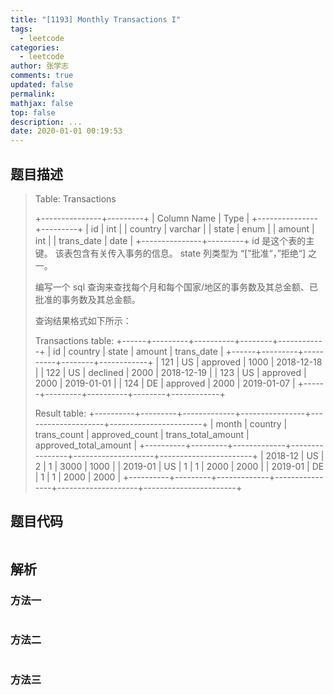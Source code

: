 ```yaml
---
title: "[1193] Monthly Transactions I"
tags:
  - leetcode
categories:
  - leetcode
author: 张学志
comments: true
updated: false
permalink:
mathjax: false
top: false
description: ...
date: 2020-01-01 00:19:53
---
```


## 题目描述

> Table: Transactions 
> 
> 
> +---------------+---------+
> | Column Name   | Type    |
> +---------------+---------+
> | id            | int     |
> | country       | varchar |
> | state         | enum    |
> | amount        | int     |
> | trans_date    | date    |
> +---------------+---------+
> id 是这个表的主键。
> 该表包含有关传入事务的信息。
> state 列类型为 “[”批准“，”拒绝“] 之一。
> 
> 
> 
> 
> 编写一个 sql 查询来查找每个月和每个国家/地区的事务数及其总金额、已批准的事务数及其总金额。 
> 
> 查询结果格式如下所示： 
> 
> 
> Transactions table:
> +------+---------+----------+--------+------------+
> | id   | country | state    | amount | trans_date |
> +------+---------+----------+--------+------------+
> | 121  | US      | approved | 1000   | 2018-12-18 |
> | 122  | US      | declined | 2000   | 2018-12-19 |
> | 123  | US      | approved | 2000   | 2019-01-01 |
> | 124  | DE      | approved | 2000   | 2019-01-07 |
> +------+---------+----------+--------+------------+
> 
> Result table:
> +----------+---------+-------------+----------------+--------------------+-----------------------+
> | month    | country | trans_count | approved_count | trans_total_amount | approved_total_amount |
> +----------+---------+-------------+----------------+--------------------+-----------------------+
> | 2018-12  | US      | 2           | 1              | 3000               | 1000                  |
> | 2019-01  | US      | 1           | 1              | 2000               | 2000                  |
> | 2019-01  | DE      | 1           | 1              | 2000               | 2000                  |
> +----------+---------+-------------+----------------+--------------------+-----------------------+
> 
> 

## 题目代码

```cpp

```

## 解析

### 方法一

```cpp

```

### 方法二

```cpp

```

### 方法三

```cpp

```

